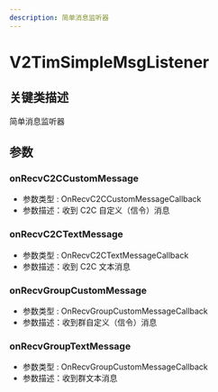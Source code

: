 ```yaml
---
description: 简单消息监听器
---
```


# V2TimSimpleMsgListener

## 关键类描述

简单消息监听器

## 参数

### onRecvC2CCustomMessage

* 参数类型 : OnRecvC2CCustomMessageCallback
* 参数描述：收到 C2C 自定义（信令）消息

### onRecvC2CTextMessage

* 参数类型 : OnRecvC2CTextMessageCallback
* 参数描述：收到 C2C 文本消息

### onRecvGroupCustomMessage

* 参数类型 : OnRecvGroupCustomMessageCallback
* 参数描述：收到群自定义（信令）消息

### onRecvGroupTextMessage

* 参数类型 : OnRecvGroupCustomMessageCallback
* 参数描述：收到群文本消息
